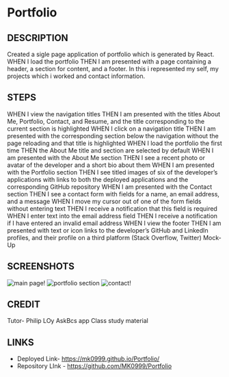 # Portfolio

## DESCRIPTION
Created a sigle page application of portfolio which is generated by React. WHEN I load the portfolio THEN I am presented with a page containing a header, a section for content, and a footer. In this i represented my self, my projects which i worked and contact information.

## STEPS
WHEN I view the navigation titles THEN I am presented with the titles About Me, Portfolio, Contact, and Resume, and the title corresponding to the current section is highlighted
WHEN I click on a navigation title THEN I am presented with the corresponding section below the navigation without the page reloading and that title is highlighted
WHEN I load the portfolio the first time THEN the About Me title and section are selected by default
WHEN I am presented with the About Me section THEN I see a recent photo or avatar of the developer and a short bio about them
WHEN I am presented with the Portfolio section THEN I see titled images of six of the developer’s applications with links to both the deployed applications and the corresponding GitHub repository
WHEN I am presented with the Contact section THEN I see a contact form with fields for a name, an email address, and a message
WHEN I move my cursor out of one of the form fields without entering text THEN I receive a notification that this field is required
WHEN I enter text into the email address field THEN I receive a notification if I have entered an invalid email address
WHEN I view the footer THEN I am presented with text or icon links to the developer’s GitHub and LinkedIn profiles, and their profile on a third platform (Stack Overflow, Twitter) 
Mock-Up

## SCREENSHOTS

![main page!]()
![portfolio section]()
![contact!]()

## CREDIT

Tutor- Philip LOy
AskBcs app
Class study material

## LINKS
 - Deployed Link- https://mk0999.github.io/Portfolio/
 - Repository LInk - https://github.com/MK0999/Portfolio
